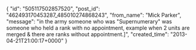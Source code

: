  {
   "id": "505117502857520",
   "post_id": "462493170453287_485010274868243",
   "from_name": "Mick Parker",
   "message": "in the army someone who was \"Supernumerary\" was someone who held a rank with no appointment, example when 2 units are merged & there are ranks without appointment.]",
   "created_time": "2013-04-21T21:00:17+0000"
 }
